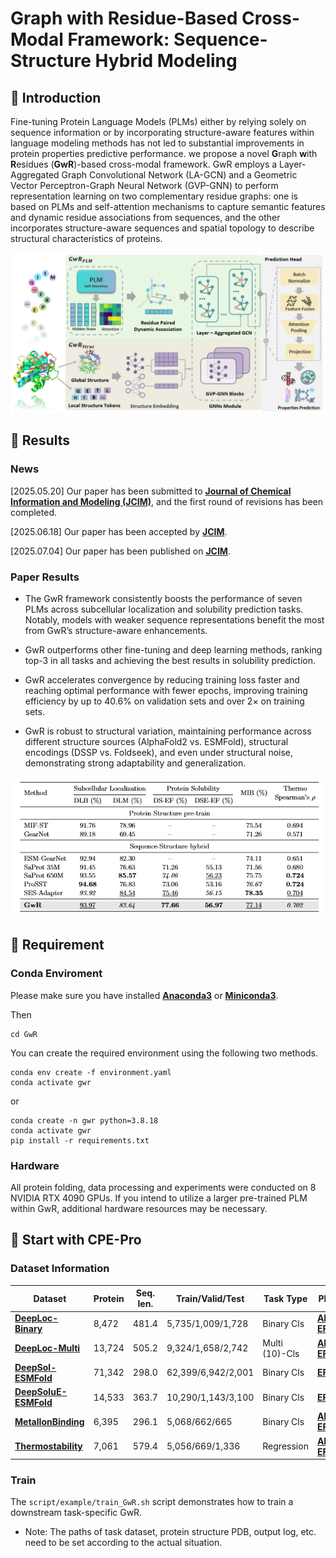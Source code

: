 # Graph with Residue-Based Cross-Modal Framework: Sequence-Structure Hybrid Modeling

## 🚀 Introduction

Fine-tuning Protein Language Models (PLMs) either by relying solely on sequence information or by incorporating structure-aware features within language modeling methods has not led to substantial improvements in protein properties predictive performance. we propose a novel **G**raph **w**ith **R**esidues (**GwR**)-based cross-modal framework. GwR employs a Layer-Aggregated Graph Convolutional Network (LA-GCN) and a Geometric Vector Perceptron-Graph Neural Network (GVP-GNN) to perform representation learning on two complementary residue graphs: one is based on PLMs and self-attention mechanisms to capture semantic features and dynamic residue associations from sequences, and the other incorporates structure-aware sequences and spatial topology to describe structural characteristics of proteins.

<img src="img/framework.PNG" alt="Logo">

## 📑 Results

### News

[2025.05.20] Our paper has been submitted to **[Journal of Chemical Information and Modeling (JCIM)](https://pubs.acs.org/journal/jcisd8)**, and the first round of revisions has been completed.

[2025.06.18] Our paper has been accepted by **[JCIM](https://pubs.acs.org/journal/jcisd8)**.

[2025.07.04] Our paper has been published on **[JCIM](https://pubs.acs.org/doi/abs/10.1021/acs.jcim.5c00856)**.


### Paper Results

- The GwR framework consistently boosts the performance of seven PLMs across subcellular localization and solubility prediction tasks. Notably, models with weaker sequence representations benefit the most from GwR’s structure-aware enhancements.

- GwR outperforms other fine-tuning and deep learning methods, ranking top-3 in all tasks and achieving the best results in solubility prediction.

- GwR accelerates convergence by reducing training loss faster and reaching optimal performance with fewer epochs, improving training efficiency by up to 40.6% on validation sets and over 2× on training sets.

- GwR is robust to structural variation, maintaining performance across different structure sources (AlphaFold2 vs. ESMFold), structural encodings (DSSP vs. Foldseek), and even under structural noise, demonstrating strong adaptability and generalization.

<img src="img/task_performance.PNG" alt="Logo">

## 🛫 Requirement

### Conda Enviroment

Please make sure you have installed **[Anaconda3](https://www.anaconda.com/download)** or **[Miniconda3](https://docs.conda.io/projects/miniconda/en/latest/)**.

Then
```
cd GwR
```
You can create the required environment using the following two methods.
```
conda env create -f environment.yaml
conda activate gwr
```
or
```
conda create -n gwr python=3.8.18
conda activate gwr
pip install -r requirements.txt
```

### Hardware

All protein folding, data processing and experiments were conducted on 8 NVIDIA RTX 4090 GPUs. If you intend to utilize a larger pre-trained PLM within GwR, additional hardware resources may be necessary.

## 🧬 Start with CPE-Pro

### Dataset Information

| Dataset                         | Protein | Seq. len. | Train/Valid/Test   | Task Type     | PDB                                                                           |
|---------------------------------|---------|-----------|---------------------|---------------|-------------------------------------------------------------------------------|
| **[DeepLoc-Binary](https://huggingface.co/datasets/AI4Protein/DeepLocBinary_AlphaFold2)**       | 8,472   | 481.4     | 5,735/1,009/1,728   | Binary Cls    | **[AF2; EF](https://huggingface.co/datasets/AI4Protein/DeepLocBinary_PDB)**   |
| **[DeepLoc-Multi](https://huggingface.co/datasets/AI4Protein/DeepLocMulti_AlphaFold2)**        | 13,724  | 505.2     | 9,324/1,658/2,742   | Multi (10)-Cls| **[AF2; EF](https://huggingface.co/datasets/AI4Protein/DeepLocMulti_PDB)**    |
| **[DeepSol-ESMFold](https://huggingface.co/datasets/AI4Protein/DeepSol_ESMFold)**    | 71,342 | 298.0     | 62,399/6,942/2,001  | Binary Cls    | **[EF](https://huggingface.co/datasets/AI4Protein/DeepSol_ESMFold_PDB)**      |
| **[DeepSoluE-ESMFold](https://huggingface.co/datasets/AI4Protein/DeepSoluE_ESMFold)** | 14,533 | 363.7  | 10,290/1,143/3,100  | Binary Cls    | **[EF](https://huggingface.co/datasets/AI4Protein/DeepSoluE_ESMFold_PDB)**    |
| **[MetalIonBinding](https://huggingface.co/datasets/AI4Protein/MetalIonBinding_AlphaFold2)**      | 6,395   | 296.1     | 5,068/662/665       | Binary Cls    | **[AF2; EF](https://huggingface.co/datasets/AI4Protein/MetalIonBinding_PDB)** |
| **[Thermostability](https://huggingface.co/datasets/AI4Protein/Thermostability_AlphaFold2)**   | 7,061 | 579.4     | 5,056/669/1,336     | Regression    | **[AF2; EF](https://huggingface.co/datasets/AI4Protein/Thermostability_PDB)** |

### Train

The `script/example/train_GwR.sh` script demonstrates how to train a downstream task-specific GwR.

- Note: The paths of task dataset, protein structure PDB, output log, etc. need to be set according to the actual situation.
